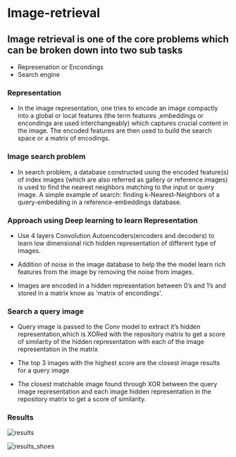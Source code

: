 # Image-retrieval

## Image retrieval is one of the core problems which can be broken down into two sub tasks

- Represenation or Encondings
- Search engine

### Representation 
- In the image representation, one tries to encode an image compactly into a global or local features (the term features ,embeddings or encondings are used interchangeably) which captures crucial content in the image. The encoded features are then used to build the search space or a matrix of encodings.

### Image search problem
- In search problem, a database constructed using the encoded feature(s) of index images (which are also referred as gallery or reference images) is used to find the nearest neighbors matching to the input or query image. A simple example of search: finding k-Nearest-Neighbors of a query-embedding in a reference-embeddings database. 

### Approach using Deep learning to learn Representation

- Use 4 layers Convolution Autoencoders(encoders and decoders) to learn low dimensional rich hidden representation of different type of images.

- Addition of noise in the image database to help the the model learn rich features from the image by removing the noise from images.

- Images are encoded in a hidden representation between 0’s and 1’s and stored in a matrix know as 'matrix of encondings'.

### Search a query image

- Query image is passed to the Conv model to extract it’s hidden representation,which is XORed with the repository matrix to get a score of similarity of the hidden representation with each of the image representation in the matrix

- The top 3 images with the highest score are the closest image results for a query image

- The closest matchable image found through XOR between the query image representation and each image hidden representation in the repository matrix to get a score of similarity.


### Results 

![results](https://user-images.githubusercontent.com/23450113/218266781-76952ebe-699a-4e58-b6f5-d11262af1fa3.png)

![results_shoes](https://user-images.githubusercontent.com/23450113/218266782-cf0637f0-bc59-4d5b-adfc-4defd7af7fee.png)

